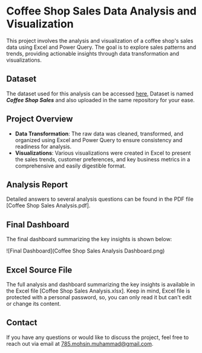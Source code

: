 # Coffee Shop Sales Data Analysis and Visualization

This project involves the analysis and visualization of a coffee shop's sales data using Excel and Power Query. The goal is to explore sales patterns and trends, providing actionable insights through data transformation and visualizations.

## Dataset
The dataset used for this analysis can be accessed [here]([https://mavenanalytics.io/data-playground?page=6&pageSize=5]), Dataset is named ***Coffee Shop Sales*** and also uploaded in the same repository for your ease.

## Project Overview
- **Data Transformation**: The raw data was cleaned, transformed, and organized using Excel and Power Query to ensure consistency and readiness for analysis.
- **Visualizations**: Various visualizations were created in Excel to present the sales trends, customer preferences, and key business metrics in a comprehensive and easily digestible format.

## Analysis Report
Detailed answers to several analysis questions can be found in the PDF file [Coffee Shop Sales Analysis.pdf].

## Final Dashboard
The final dashboard summarizing the key insights is shown below:

![Final Dashboard](Coffee Shop Sales Analysis Dashboard.png)

## Excel Source File
The full analysis and dashboard summarizing the key insights is available in the Excel file [Coffee Shop Sales Analysis.xlsx]. Keep in mind, Excel file is protected with a personal password, so, you can only read it but can't edit or change its content.

## Contact
If you have any questions or would like to discuss the project, feel free to reach out via email at 785.mohsin.muhammad@gmail.com.
